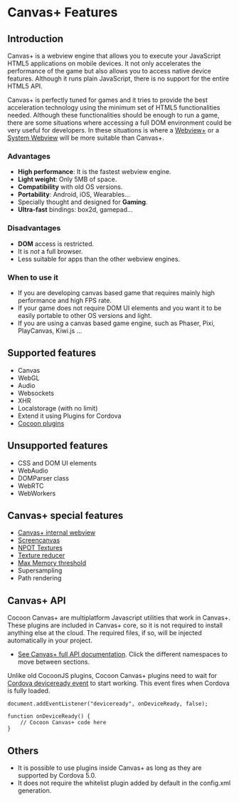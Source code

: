 Canvas+ Features
=============

## Introduction

Canvas+ is a webview engine that allows you to execute your JavaScript HTML5 applications on mobile devices. It not only accelerates the performance of the game but also allows you to access native device features. Although it runs plain JavaScript, there is no support for the entire HTML5 API.

Canvas+ is perfectly tuned for games and it tries to provide the best acceleration technology using the minimum set of HTML5 functionalities needed. Although these functionalities should be enough to run a game, there are some situations where accessing a full DOM environment could be very useful for developers. In these situations is where a [Webview+](/webview-engines/webview-plus) or a [System Webview](/webview-engines/system-webview) will be more suitable than Canvas+.

### Advantages

* **High performance**: It is the fastest webview engine.
* **Light weight**: Only 5MB of space.
* **Compatibility** with old OS versions.
* **Portability**: Android, iOS, Wearables...
* Specially thought and designed for **Gaming**.
* **Ultra-fast** bindings: box2d, gamepad...

### Disadvantages

* **DOM** access is restricted.
* It is *not* a full browser.
* Less suitable for apps than the other webview engines.

### When to use it

* If you are developing canvas based game that requires mainly high performance and high FPS rate.
* If your game does not require DOM UI elements and you want it to be easily portable to other OS versions and light.
* If you are using a canvas based game engine, such as Phaser, Pixi, PlayCanvas, Kiwi.js ...

## Supported features

* Canvas
* WebGL
* Audio
* Websockets
* XHR
* Localstorage (with no limit)
* Extend it using Plugins for Cordova
* [Cocoon plugins](/plugins/cocoon-plugins)

## Unsupported features

* CSS and DOM UI elements
* WebAudio
* DOMParser class
* WebRTC
* WebWorkers

## Canvas+ special features

* [Canvas+ internal webview](/canvas-plus/internal-webview)
* [Screencanvas](/canvas-plus/screencanvas)
* [NPOT Textures](/canvas-plus/memory-management#npot-textures)
* [Texture reducer](/canvas-plus/memory-management#texture-reducer)
* [Max Memory threshold](/canvas-plus/memory-management#max-memory-threshold)
* Supersampling
* Path rendering

## Canvas+ API

Cocoon Canvas+ are multiplatform Javascript utilities that work in Canvas+. These plugins are included in Canvas+ core, so it is not required to install anything else at the cloud. The required files, if so, will be injected automatically in your project.

*  <a href="http://cocoonio.github.io/cocoon-canvasplus/dist/doc/js/index.html" target="_blank">See Canvas+ full API documentation</a>. Click the different namespaces to move between sections.

Unlike old CocoonJS plugins, Cocoon Canvas+ plugins need to wait for [Cordova deviceready event](https://cordova.apache.org/docs/en/4.0.0/cordova_events_events.md.html#deviceready) to start working. This event fires when Cordova is fully loaded.
```
document.addEventListener("deviceready", onDeviceReady, false);

function onDeviceReady() {
	// Cocoon Canvas+ code here
}
```

## Others

* It is possible to use plugins inside Canvas+ as long as they are supported by Cordova 5.0.
* It does not require the whitelist plugin added by default in the config.xml generation.
